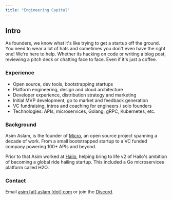 ```yaml
---
title: "Engineering Capital"
---
```


## Intro

As founders, we know what it's like trying to get a startup off the ground. You need to wear a lot of hats and sometimes you don't even have the right one! We're here to help. Whether its hacking on code or writing a blog post, reviewing a pitch deck or chatting face to face. Even if it's just a coffee.

### Experience 

- Open source, dev tools, bootstrapping startups
- Platform engineering, design and cloud architecture
- Developer experience, distribution strategy and marketing
- Initial MVP development, go to market and feedback generation
- VC fundraising, intros and coaching for engineers / solo founders
- Technologies: APIs, microservices, Golang, gRPC, Kubernetes, etc.

### Background

Asim Aslam, is the founder of [Micro](https://micro.dev), an open source project spanning a decade of work. From a small bootstrapped startup to a VC funded company powering 100+ APIs and beyond.

Prior to that Asim worked at [Hailo](https://en.wikipedia.org/wiki/Hailo), helping bring to 
life v2 of Hailo's ambition of becoming a global ride hailing startup. This included a Go microservices platform called H2O.

### Contact

Email [asim [at] aslam [dot] com](mailto:asim@aslam.com) or join the [Discord](https://discord.gg/FjrMrxNehR).
